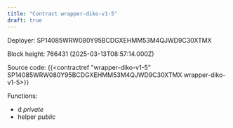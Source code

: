 ```yaml
---
title: "Contract wrapper-diko-v1-5"
draft: true
---
```

Deployer: SP14085WRW080Y95BCDGXEHMM53M4QJWD9C30XTMX


 



Block height: 766431 (2025-03-13T08:57:14.000Z)

Source code: {{<contractref "wrapper-diko-v1-5" SP14085WRW080Y95BCDGXEHMM53M4QJWD9C30XTMX wrapper-diko-v1-5>}}

Functions:

* d _private_
* helper _public_
